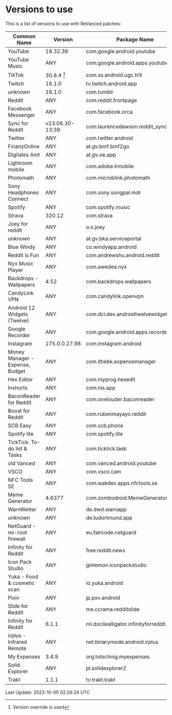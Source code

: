 # Versions to use

This is a list of versions to use with ReVanced patches:

| Common Name | Version | Package Name |
|---|---|---|
| YouTube | 18.32.39 | com.google.android.youtube |
| YouTube Music | ANY | com.google.android.apps.youtube.music |
| TikTok | 30.8.4 [^1] | com.ss.android.ugc.trill |
| Twitch | 16.1.0 | tv.twitch.android.app |
| _unknown_ | 16.1.0 | com.tumblr |
| Reddit | ANY | com.reddit.frontpage |
| Facebook Messenger | ANY | com.facebook.orca |
| Sync for Reddit | v23.06.30-13:39 | com.laurencedawson.reddit_sync |
| Twitter | ANY | com.twitter.android |
| FinanzOnline | ANY | at.gv.bmf.bmf2go |
| Digitales Amt | ANY | at.gv.oe.app |
| Lightroom mobile | ANY | com.adobe.lrmobile |
| Photomath | ANY | com.microblink.photomath |
| Sony Headphones Connect | ANY | com.sony.songpal.mdr |
| Spotify | ANY | com.spotify.music |
| Strava | 320.12 | com.strava |
| Joey for reddit | ANY | o.o.joey |
| _unknown_ | ANY | at.gv.bka.serviceportal |
| Blue Windy | ANY | co.windyapp.android |
| Reddit is Fun | ANY | com.andrewshu.android.reddit |
| Nyx Music Player | ANY | com.awedea.nyx |
| Backdrops - Wallpapers | 4.52 | com.backdrops.wallpapers |
| CandyLink VPN | ANY | com.candylink.openvpn |
| Android 12 Widgets (Twelve) | ANY | com.dci.dev.androidtwelvewidgets |
| Google Recorder | ANY | com.google.android.apps.recorder |
| Instagram | 275.0.0.27.98 | com.instagram.android |
| Money Manager - Expense, Budget | ANY | com.ithebk.expensemanager |
| Hex Editor | ANY | com.myprog.hexedit |
| Inshorts | ANY | com.nis.app |
| BaconReader for Reddit | ANY | com.onelouder.baconreader |
| Boost for Reddit | ANY | com.rubenmayayo.reddit |
| SCB Easy | ANY | com.scb.phone |
| Spotify lite | ANY | com.spotify.lite |
| TickTick: To-do list & Tasks | ANY | com.ticktick.task |
| old Vanced | ANY | com.vanced.android.youtube |
| VSCO | ANY | com.vsco.cam |
| NFC Tools SE | ANY | com.wakdev.apps.nfctools.se |
| Meme Generator | 4.6377 | com.zombodroid.MemeGenerator |
| WarnWetter | ANY | de.dwd.warnapp |
| _unknown_ | ANY | de.tudortmund.app |
| NetGuard - no-root firewall | ANY | eu.faircode.netguard |
| Infinity for Reddit | ANY | free.reddit.news |
| Icon Pack Studio | ANY | ginlemon.iconpackstudio |
| Yuka - Food & cosmetic scan | ANY | io.yuka.android |
| Pixiv | ANY | jp.pxv.android |
| Slide for Reddit | ANY | me.ccrama.redditslide |
| Infinity for Reddit | 6.1.1 | ml.docilealligator.infinityforreddit |
| irplus - Infrared Remote | ANY | net.binarymode.android.irplus |
| My Expenses | 3.4.9 | org.totschnig.myexpenses |
| Solid Explorer | ANY | pl.solidexplorer2 |
| Trakt | 1.1.1 | tv.trakt.trakt |

Last Update: 2023-10-05 02:26:24 UTC

[^1]: Version override is used